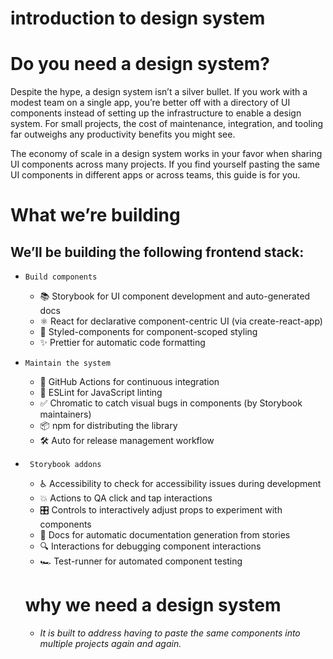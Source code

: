 # introduction to design system

# Do you need a design system?

Despite the hype, a design system isn’t a silver bullet. If you work with a modest team on a single app, you’re better off with a directory of UI components instead of setting up the infrastructure to enable a design system. For small projects, the cost of maintenance, integration, and tooling far outweighs any productivity benefits you might see.

The economy of scale in a design system works in your favor when sharing UI components across many projects. If you find yourself pasting the same UI components in different apps or across teams, this guide is for you.

# What we’re building

## We’ll be building the following frontend stack:

-     Build components
  - 📚 Storybook for UI component development and auto-generated docs
  - ⚛️ React for declarative component-centric UI (via create-react-app)
  - 💅 Styled-components for component-scoped styling
  - ✨ Prettier for automatic code formatting
-     Maintain the system
  - 🚥 GitHub Actions for continuous integration
  - 📐 ESLint for JavaScript linting
  - ✅ Chromatic to catch visual bugs in components (by Storybook maintainers)
  - 📦 npm for distributing the library
  - 🛠 Auto for release management workflow
-      Storybook addons

  - ♿ Accessibility to check for accessibility issues during development
  - 💥 Actions to QA click and tap interactions
  - 🎛 Controls to interactively adjust props to experiment with components
  - 📕 Docs for automatic documentation generation from stories
  - 🔍 Interactions for debugging component interactions
  - 🏎 Test-runner for automated component testing

  # why we need a design system

  - _It is built to address having to paste the same components into multiple projects again and again._
